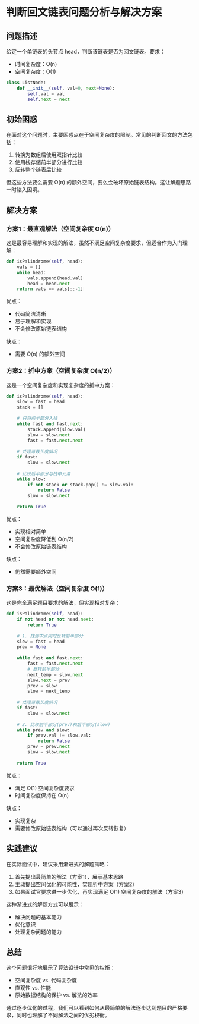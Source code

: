 # 判断回文链表问题分析与解决方案

## 问题描述

给定一个单链表的头节点 head，判断该链表是否为回文链表。要求：
- 时间复杂度：O(n)
- 空间复杂度：O(1)

```python
class ListNode:
    def __init__(self, val=0, next=None):
        self.val = val
        self.next = next
```

## 初始困惑

在面对这个问题时，主要困惑点在于空间复杂度的限制。常见的判断回文的方法包括：
1. 转换为数组后使用双指针比较
2. 使用栈存储前半部分进行比较
3. 反转整个链表后比较

但这些方法要么需要 O(n) 的额外空间，要么会破坏原始链表结构。这让解题思路一时陷入困境。

## 解决方案

### 方案1：最直观解法（空间复杂度 O(n)）

这是最容易理解和实现的解法，虽然不满足空间复杂度要求，但适合作为入门理解：

```python
def isPalindrome(self, head):
    vals = []
    while head:
        vals.append(head.val)
        head = head.next
    return vals == vals[::-1]
```

优点：
- 代码简洁清晰
- 易于理解和实现
- 不会修改原始链表结构

缺点：
- 需要 O(n) 的额外空间

### 方案2：折中方案（空间复杂度 O(n/2)）

这是一个空间复杂度和实现复杂度的折中方案：

```python
def isPalindrome(self, head):
    slow = fast = head
    stack = []
    
    # 只将前半部分入栈
    while fast and fast.next:
        stack.append(slow.val)
        slow = slow.next
        fast = fast.next.next
    
    # 处理奇数长度情况
    if fast:
        slow = slow.next
        
    # 比较后半部分与栈中元素
    while slow:
        if not stack or stack.pop() != slow.val:
            return False
        slow = slow.next
    
    return True
```

优点：
- 实现相对简单
- 空间复杂度降低到 O(n/2)
- 不会修改原始链表结构

缺点：
- 仍然需要额外空间

### 方案3：最优解法（空间复杂度 O(1)）

这是完全满足题目要求的解法，但实现相对复杂：

```python
def isPalindrome(self, head):
    if not head or not head.next:
        return True
        
    # 1. 找到中点同时反转前半部分
    slow = fast = head
    prev = None
    
    while fast and fast.next:
        fast = fast.next.next
        # 反转前半部分
        next_temp = slow.next
        slow.next = prev
        prev = slow
        slow = next_temp
    
    # 处理奇数长度情况
    if fast:
        slow = slow.next
        
    # 2. 比较前半部分(prev)和后半部分(slow)
    while prev and slow:
        if prev.val != slow.val:
            return False
        prev = prev.next
        slow = slow.next
        
    return True
```

优点：
- 满足 O(1) 空间复杂度要求
- 时间复杂度保持在 O(n)

缺点：
- 实现复杂
- 需要修改原始链表结构（可以通过再次反转恢复）

## 实践建议

在实际面试中，建议采用渐进式的解题策略：

1. 首先提出最简单的解法（方案1），展示基本思路
2. 主动提出空间优化的可能性，实现折中方案（方案2）
3. 如果面试官要求进一步优化，再实现满足 O(1) 空间复杂度的解法（方案3）

这种渐进式的解题方式可以展示：
- 解决问题的基本能力
- 优化意识
- 处理复杂问题的能力

## 总结

这个问题很好地展示了算法设计中常见的权衡：
- 空间复杂度 vs. 代码复杂度
- 直观性 vs. 性能
- 原始数据结构的保护 vs. 解法的效率

通过逐步优化的过程，我们可以看到如何从最简单的解法逐步达到题目的严格要求，同时也理解了不同解法之间的优劣权衡。